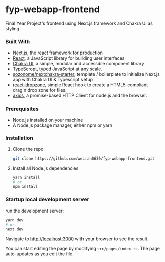 # fyp-webapp-frontend

Final Year Project's frontend using Next.js framework and Chakra UI as styling.


### Built With

-   [Next.js](https://nextjs.org/), the react framework for production
-   [React](https://reactjs.org/), a JavaScript library for building user interfaces
-   [Chakra UI](https://chakra-ui.com/), a simple, modular and accessible component library
-   [TypeScropt](https://www.typescriptlang.org/), typed JavaScript at any scale.
-   [sozonome/nextchakra-starter](https://github.com/sozonome/nextchakra-starter), template / boilerplate to initialize Next.js app with Chakra UI & Typescript setup
-   [react-dropzone](https://react-dropzone.js.org/), simple React hook to create a HTML5-compliant drag'n'drop zone for files.
-   [axios](https://axios-http.com/docs/intro), a promise-based HTTP Client for node.js and the browser.

### Prerequisites

-   Node.js installed on your machine
-   A Node.js package manager, either npm or yarn

### Installation

1. Clone the repo
    ```sh
    git clone https://github.com/weiran0630/fyp-webapp-frontend.git
    ```
2. Install all Node.js dependencies 
    ```sh
    yarn install
    # or
    npm install
    ```

### Startup local development server
run the development server:
```sh
yarn dev
# or
next dev
```

Navigate to [http://localhost:3000](http://localhost:3000) with your browser to see the result.

You can start editing the page by modifying `src/pages/index.ts`. The page auto-updates as you edit the file.
